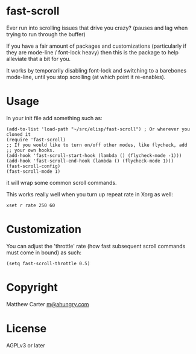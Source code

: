 # fast-scroll

Ever run into scrolling issues that drive you crazy? (pauses and lag
when trying to run through the buffer)

If you have a fair amount of packages and customizations (particularly
if they are mode-line / font-lock heavy) then this is the package to
help alleviate that a bit for you.

It works by temporarily disabling font-lock and switching to a
barebones mode-line, until you stop scrolling (at which point it re-enables).

# Usage

In your init file add something such as:

```elisp
(add-to-list 'load-path "~/src/elisp/fast-scroll") ; Or wherever you cloned it
(require 'fast-scroll)
;; If you would like to turn on/off other modes, like flycheck, add
;; your own hooks.
(add-hook 'fast-scroll-start-hook (lambda () (flycheck-mode -1)))
(add-hook 'fast-scroll-end-hook (lambda () (flycheck-mode 1)))
(fast-scroll-config)
(fast-scroll-mode 1)
```

it will wrap some common scroll commands.

This works really well when you turn up repeat rate in Xorg as well:

```
xset r rate 250 60
```

# Customization

You can adjust the 'throttle' rate (how fast subsequent scroll
commands must come in bound) as such:

```elisp
(setq fast-scroll-throttle 0.5)
```

# Copyright

Matthew Carter <m@ahungry.com>

# License

AGPLv3 or later
